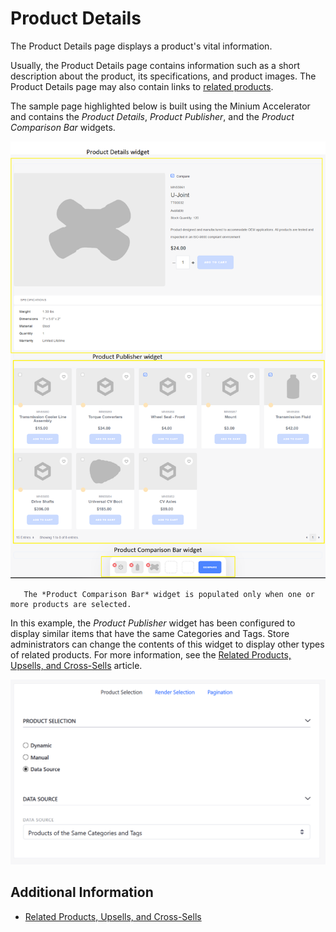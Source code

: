 # Product Details

The Product Details page displays a product's vital information.

Usually, the Product Details page contains information such as a short description about the product, its specifications, and product images. The Product Details page may also contain links to [related products](../../managing-a-catalog/creating-and-managing-products/products/related-products-up-sells-and-cross-sells.md).

The sample page highlighted below is built using the Minium Accelerator and contains the _Product Details_, _Product Publisher_, and the _Product Comparison Bar_ widgets.

![Product Details widget](./product-details/images/01.png)

```note::
   The *Product Comparison Bar* widget is populated only when one or more products are selected.
```

In this example, the _Product Publisher_ widget has been configured to display similar items that have the same Categories and Tags. Store administrators can change the contents of this widget to display other types of related products. For more information, see the [Related Products, Upsells, and Cross-Sells](../../managing-a-catalog/creating-and-managing-products/products/related-products-up-sells-and-cross-sells.md) article.

![Product Publisher configuration](./product-details/images/02.png)

## Additional Information

-   [Related Products, Upsells, and Cross-Sells](../../managing-a-catalog/creating-and-managing-products/products/related-products-up-sells-and-cross-sells.md)
